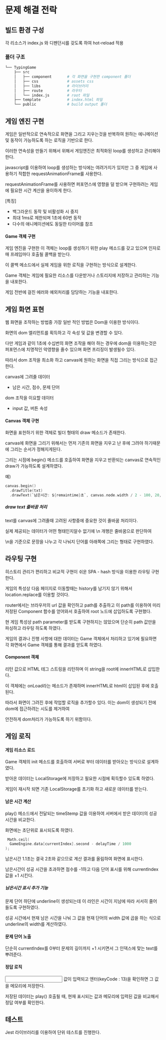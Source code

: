
# 문제 해결 전락

## 빌드 환경 구성 
  각 리소스가 index.js 와 디펜던시를 갖도록 하여 hot-reload 적용
  
  ### 폴더 구조
```bash
└── TypingGame
    ├── src
    │   ├── component       # 각 화면을 구현한 component 폴더
    │   ├── css             # assets css
    │   ├── libs            # 라이브러리
    │   ├── route           # 라우터
    │   └── index.js        # root 파일
    ├── template            # index.html 파일
    └── public              # build output 폴더
```



## 게임 엔진 구현
  게임은 일반적으로 연속적으로 화면을 그리고 지우는것을 반복하여 원하는 에니메이션및 동작이 가능하도록 하는 로직을 기반으로 한다.
  
  이러한 연속성을 만들기 위해서 위해서 게임엔진은 최적화된 loop를 생성하고 관리해야 한다.
  
  javascript를 이용하여 loop를 생성하는 방식에는 여려가지가 있지만 그 중 게임에 사용하기 적합한 requestAnimationFrame룰 사용한다.
  
  requestAnimationFrame를 사용하면 퍼포먼스에 영향을 덜 받으며 구현하려는 게임에 필요한 시간 계산을 용이하게 한다.
  
[특징]
* 백그라운드 동작 및 비활성화 시 중지
* 최대 1ms로 제한되며 1초에 60번 동작
* 다수의 애니메이션에도 동일한 타이머를 참조

#### Game 객체 구현
게임 엔진을 구현한 이 객체는 loop를 생성하기 위한 play 메소드를 갖고 있으며 인자로 매 프레임마다 호출될 콜백을 받는다.

이 콜백 메소드에서 실제 게임을 위한 로직을 구현하는 방식으로 설계한다.

Game 객체는 게임에 필요한 리소스를 다운받거나 스토리지에 저장하고 관리하는 기능을 내포한다.

게임 전반에 걸친 에러와 예외처리를 담당하는 기능을 내포한다.



## 게임 화면 표현
  웹 화면을 조작하는 방법중 가장 일반 적인 방법은 Dom을 이용한 방식이다.
  
  화면의 dom 엘리먼트를 획득하고 각 속성 및 값을 변경할 수 있다.
  
  다만 게임과 같이 1초에 수십번의 화면 조작을 해야 하는 경우에 dom을 이용하는것은 퍼포먼스에 치명적인 악영향을 줄수 있으며 화면 프리징이 발생될수 있다.
  
  따라서 dom 조작을 최소화 하고 canvas에 원하는 화면을 직접 그리는 방식으로 접근한다.
  
canvas에 그려줄 데이터
* 남은 시간, 점수, 문제 단어

dom 조작을 이요할 데이터 
* input 값, 버튼 속성
   
 #### Canvas 객체 구현
 화면을 표헌하기 위한 객체로 빌더 형태의 draw 메소드가 존재한다.
 
 canvas에 화면을 그리기 위해서는 먼저 기존의 화면을 지우고 난 후에 그려야 하기때문에 그리는 순서가 정해지게된다. 
 
 그리는 시점에 begin() 메소드를 호출하여 화면을 지우고 반환되는 canvas로 연속적인 draw가 가능하도록 설계하였다.
  
 예) 
  ```c
  canvas.begin()
    .drawTitle(txt)
    .drawText(`남은시간: ${remaintime}초`, canvas.node.width / 2 - 100, 20, 10)
  ```
  ##### draw text 줄바꿈 처리
  text를 canvas에 그려줄때 고려된 사항중에 중요한 것이 줄바꿈 처리이다.

  실제 제공되는 데이터가 어떤 형태인지알수 없기에 \n 개행은 줄바꿈으로 판단하여

  \n을 기준으로 문장을 나누고 각 나눠지 단어를 아래쪽에 그리는 형태로 구현하였다.


## 라우팅 구현
  히스토리 관리가 편리하고 비교적 구현이 쉬운 SPA - hash 방식을 이용한 라우팅 구현한다.
  
  게임의 특성상 다음 페이지로 이동할때는 history를 남기지 않기 위해서 location.replace를 이용할 것이다. 
  
  router에서는 브라우저의 url 값을 확인하고 path를 추출하고 이 path를 이용하여 미리 저정된 Component 함수를 얻어와서 호출하여 root 노드에 삽입하도록 구현했다. 

  현 게임 특성상 path parameter를 받도록 구현하지는 않았으며 단순히 path 값만을 파싱하고 라우팅 하도록 하였다.

  게임의 결과나 진행 사항에 대한 데이터는 Game 객체에서 처리하고 있기에 필요하면 각 화면에서 Game 객체를 통해 결과를 얻도록 하였다.

  #### Component 객체 
  리턴 값으로 HTML 테그 스트링을 리턴하며 이 string을 root에 innerHTML로 삽입한다.
  
  이 객체에는 onLoad라는 메소드가 존재하며 innerHTML로 html이 삽입된 후에 호출된다.
  
  따라서 화면이 그려진 후에 작업할 로직을 추가할수 있다. 이는 dom이 생성되기 전에 dom에 접근하려는 시도를 제거하여

  안전하게 dom처리가 가능하도록 하기 위함이다.

  
## 게임 로직

  #### 게임 리소스 로드
  Game 객체의 init 메소드를 호출하여 서버로 부터 데이터를 받아오는 방식으로 설계하였다.

  받아온 데이터는 LocalStorage에 저장하고 필요한 시점에 획득할수 있도록 하였다.

  게임이 재시작 되면 기존 LocalStorage를 초기화 하고 새로운 데이터를 받는다.

  
  #### 남은 시간 계산
  play() 메소드에서 전달되는 timeStemp 값을 이용하여 서버에서 받은 데이터의 성공 시간을 비교한다.

  화면에는 초단위로 표시되도록 하였다.

  ```c
   Math.ceil(
    GameEngine.data[currentIndex].second - delayTime / 1000
  );
  ```
  남은시간 1.1초는 결국 2초와 같으므로 계산 결과를 올림하여 화면에 표시한다.

  남은시간이 성공 시간을 초과하면 점수를 -1하고 다음 단어 표시를 위해 currentIndex 값을 +1 시킨다.


  ##### 남은시간 표시 추가 기능

  문제 단어 하단에 underline이 생성되는데 이 라인은 시간이 지남에 따라 서서히 줄어 들도록 구현하였다.
  
  성공 시간에서 현재 남은 시간을 나눠 그 값을 현재 단어의 width 값에 곱을 하는 식으로 underline의 width를 계산하였다.

  
  #### 문제 단어 노출

  단순히 currentIndex를 0부터 문제의 길이까지 +1 시키면서 그 인덱스에 맞는 text를 뿌려준다.


  #### 정답 로직

  <Input> 값이 입력되고 엔터(keyCode : 13)을 확인하면 그 값을 메모리에 저장한다.

  저장된 데이터는 play() 호출될 때, 현재 표시되는 값과 메모리에 입력된 값을 비교해서 정답 여부를 확인한다.


## 테스트

  Jest 라이브러리를 이용하여 단위 테스트를 진행한다.

  


  



  

